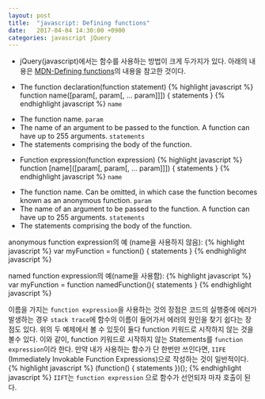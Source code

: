 ```yaml
---
layout: post
title:  "javascript: Defining functions"
date:   2017-04-04 14:30:00 +0900
categories: javascript jQuery
---
```


- jQuery(javascript)에서는 함수를 사용하는 방법이 크게 두가지가 있다.
아래의 내용은 [MDN-Defining functions][Defining functions]의 내용을 참고한 것이다.

* The function declaration(function statement)
{% highlight javascript %}
function name([param[, param[, ... param]]]) {
   statements
}
{% endhighlight javascript %}
`name`
- The function name.
`param`
- The name of an argument to be passed to the function. A function can have up to 255 arguments.
`statements`
- The statements comprising the body of the function.

* Function expression(function expression)
{% highlight javascript %}
function [name]([param[, param[, ... param]]]) {
   statements
}
{% endhighlight javascript %}
`name`
- The function name. Can be omitted, in which case the function becomes known as an anonymous function.
`param`
- The name of an argument to be passed to the function. A function can have up to 255 arguments.
`statements`
- The statements comprising the body of the function.

anonymous function expression의 예 (name을 사용하지 않음):
{% highlight javascript %}
var myFunction = function() {
    statements
}
{% endhighlight javascript %}

named function expression의 예(name을 사용함):
{% highlight javascript %}
var myFunction = function namedFunction(){
    statements
}
{% endhighlight javascript %}

이름을 가지는 `function expression`을 사용하는 것의 장점은 코드의 실행중에 에러가 발생하는 경우 `stack trace`에 함수의 이름이 들어가서 에러의 원인을 찾기 쉽다는 장점도 있다.
위의 두 예제에서 볼 수 있듯이 둘다 function 키워드로 시작하지 않는 것을 볼수 있다. 이와 같이, function 키워드로 시작하지 않는 Statements를 `function expression`이라 한다.
만약 내가 사용하는 함수가 단 한번만 쓰인다면, `IIFE` (Immediately Invokable Function Expressions)으로 작성하는 것이 일반적이다.
{% highlight javascript %}
(function() {
    statements
})();
{% endhighlight javascript %}
`IIFT`는 `function expression` 으로 함수가 선언되자 마자 호출이 된다.

[Defining functions]:https://developer.mozilla.org/en-US/docs/Web/JavaScript/Reference/Functions#The_function_declaration_(function_statement)

